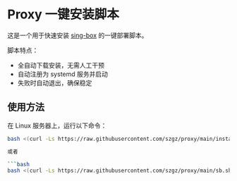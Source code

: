 # Proxy 一键安装脚本

这是一个用于快速安装 [sing-box](https://github.com/SagerNet/sing-box) 的一键部署脚本。

脚本特点：
- 全自动下载安装，无需人工干预
- 自动注册为 systemd 服务并启动
- 失败时自动退出，确保稳定

## 使用方法

在 Linux 服务器上，运行以下命令：

```bash
bash <(curl -Ls https://raw.githubusercontent.com/szgz/proxy/main/install.sh)

或者

```bash
bash <(curl -Ls https://raw.githubusercontent.com/szgz/proxy/main/sb.sh)
